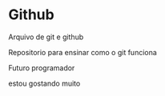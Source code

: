 # Github

Arquivo de git e github

Repositorio para ensinar como o git funciona

Futuro programador

estou gostando muito
